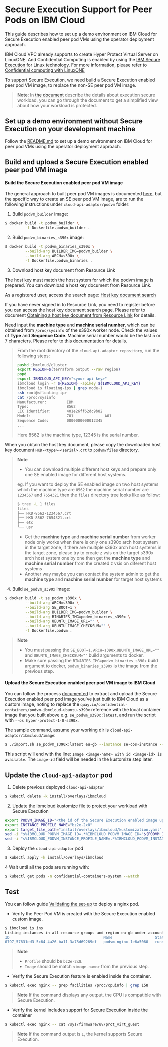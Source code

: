 # Secure Execution Support for Peer Pods on IBM Cloud
This guide describes how to set up a demo environment on IBM Cloud for Secure Execution enabled peer pod VMs using the operator deployment approach.

IBM Cloud VPC already supports to create Hyper Protect Virtual Server on LinuxONE. And Confidential Computing is enabled by using the [IBM Secure Execution](https://www.ibm.com/docs/en/linux-on-systems?topic=execution-introduction) for Linux technology. For more information, please refer to [Confidential computing with LinuxONE](https://cloud.ibm.com/docs/vpc?topic=vpc-about-se)

To support Secure Execution, we need build a Secure Execution enabled peer pod VM image, to replace the non-SE peer pod VM image.

> **Note**: In [the document](https://www.ibm.com/docs/en/linux-on-systems?topic=execution-secure-workload) describe the details about execution secure workload, you can go through the document to get a simplified view about how your workload is protected.

## Set up a demo environment without Secure Execution on your development machine

Follow the [README.md](./README.md) to set up a demo environment on IBM Cloud for peer pod VMs using the operator deployment approach.

## Build and upload a Secure Execution enabled peer pod VM image

#### Build the Secure Execution enabled peer pod VM image
The general approach to built peer pod VM images is documented [here](../podvm/README.md), but the specific way to create an SE peer pod VM image, are to run the following instructions under `cloud-api-adaptor/podvm` folder:

1. Build `podvm_builder` image:
```bash
$ docker build -t podvm_builder \
         -f Dockerfile.podvm_builder .
```

2. Build `podvm_binaries_s390x` image:
```bash
$ docker build -t podvm_binaries_s390x \
         --build-arg BUILDER_IMG=podvm_builder \
         --build-arg ARCH=s390x \
         -f Dockerfile.podvm_binaries .
```

3. Download host key document from Resource Link

The host key must match the host system for which the podvm image is prepared. You can download a host key document from Resource Link.

As a registered user, access the search page:
[Host key document search](https://www.ibm.com/servers/resourcelink/hom03010.nsf/pages/HKDSearch?OpenDocument)

If you have never signed in to Resource Link, you need to register before you can access the host key document search page. Please refer to document [Obtaining a host key document from Resource Link](https://www.ibm.com/docs/en/linux-on-systems?topic=execution-obtain-host-key-document#lxse_obtain_hkd) for details.

Need input the **machine type** and **machine serial number**, which can be obtained from `/proc/sysinfo` of the s390x worker node. Check the values of **Type** and **Sequence Code**. Machine serial number would be the last 5 or 7 characters. Please refer to [this documentation](https://www.ibm.com/docs/en/linux-on-systems?topic=tasks-find-machine-serial) for details.

> From the root directory of the `cloud-api-adaptor repository`, run the following steps:
> ```bash
> pushd ibmcloud/cluster
> export REGION=$(terraform output --raw region)
> popd
> export IBMCLOUD_API_KEY="<your api key>"
> ibmcloud login -r ${REGION} -apikey ${IBMCLOUD_API_KEY}
> ibmcloud is floating-ips | grep node-1
> ssh root@<floating ip>
> cat /proc/sysinfo
> Manufacturer:         IBM             
> Type:                 8562
> LIC Identifier:       401e26ff62dc9b82
> Model:                701              A01             
> Sequence Code:        0000000000012345
> ...
> ```
> Here 8562 is the machine type, 12345 is the serial number.

When you obtain the host key document, please copy the downloaded host key document `HKD-<type>-<serial>.crt` to `podvm/files` directory.

> **Note**
> - You can download multiple different host keys and prepare only one SE enabled image for different host systems.
>
> eg. If you want to deploy the SE enabled image on two host systems which the machine type are `8562` the machine serial number are `1234567` and `7654321` then the `files` directory tree looks like as follow:
> ```bash
> $ tree -L 1 files
> files
> ├── HKD-8562-1234567.crt
> ├── HKD-8562-7654321.crt
> ├── etc
> └── usr
> ```
> - Get the **machine type** and **machine serial number** from worker node only works when there is only one s390x arch host system in the target zone, if there are multiple s390x arch host systems in the target zone, please try to create z vsis on the target s390x arch host system one by one then get the **machine type** and **machine serial number** from the created z vsis on diferent host systems
> - Another way maybe you can contact the system admin to get the **machine type** and **machine serial number** for target host systems

4. Build `se_podvm_s390x` image:
```bash
$ docker build -t se_podvm_s390x \
         --build-arg ARCH=s390x \
         --build-arg SE_BOOT=1 \
         --build-arg BUILDER_IMG=podvm_builder \
         --build-arg BINARIES_IMG=podvm_binaries_s390x \
         --build-arg UBUNTU_IMAGE_URL="" \
         --build-arg UBUNTU_IMAGE_CHECKSUM="" \
         -f Dockerfile.podvm .
```
> **Note**
> - You must passing the `SE_BOOT=1`, `ARCH=s390x`,`UBUNTU_IMAGE_URL=""` and `UBUNTU_IMAGE_CHECKSUM=""` build arguments to docker.
> - Make sure passing the `BINARIES_IMG=podvm_binaries_s390x` build argument to docker, `podvm_binaries_s390x` is the image from the previous step.

#### Upload the Secure Execution enabled peer pod VM image to IBM Cloud
You can follow the process [documented](./IMPORT_PODVM_TO_VPC.md) to extract and upload
the Secure Execution enabled peer pod image you've just built to IBM Cloud as a custom image, noting to replace the
`quay.io/confidential-containers/podvm-ibmcloud-ubuntu-s390x` reference with the local container image that you built
above e.g. `se_podvm_s390x:latest`, and run the script with `--os hyper-protect-1-0-s390x`.

The sample command, assume your working dir is `cloud-api-adaptor/ibmcloud/image`:
```bash
$ ./import.sh se_podvm_s390x:latest eu-gb --instance se-cos-instance --bucket se-podvm-image-cos-bucket --region jp-tok --os hyper-protect-1-0-s390x
```

This script will end with the line: `Image <image-name> with id <image-id> is available`. The `image-id` field will be
needed in the kustomize step later.

## Update the `cloud-api-adaptor` pod
1. Delete previous deployed `cloud-api-adaptor`
```bash
$ kubectl delete -k install/overlays/ibmcloud
```
2. Update the ibmcloud kustomize file to protect your workload with Secure Execution
```bash
export PODVM_IMAGE_ID="<the id of the Secure Execution enabled image uploaded to IBM Cloud earlier>"
export INSTANCE_PROFILE_NAME="bz2e-2x8"
export target_file_path="install/overlays/ibmcloud/kustomization.yaml"
sed -i "s%IBMCLOUD_PODVM_IMAGE_ID=.*%IBMCLOUD_PODVM_IMAGE_ID="${PODVM_IMAGE_ID}"%" ${target_file_path}
sed -i "s%IBMCLOUD_PODVM_INSTANCE_PROFILE_NAME=.*%IBMCLOUD_PODVM_INSTANCE_PROFILE_NAME="${INSTANCE_PROFILE_NAME}"%" ${target_file_path}
```
3. Deploy the `cloud-api-adaptor` pod
```bash
$ kubectl apply -k install/overlays/ibmcloud
```
4 Wait until all the pods are running with:
```bash
$ kubectl get pods -n confidential-containers-system --watch
```

## Test

You can follow guide [Validating the set-up](./README.md#validating-the-set-up) to deploy a nginx pod.
- Verify the Peer Pod VM is created with the Secure Execution enabled custom image.
```bash
$ ibmcloud is ins
Listing instances in all resource groups and region eu-gb under account DaLi Liu's Account as user liudali@cn.ibm.com...
ID                                          Name                   Status    Reserved IP    Floating IP       Profile    Image                                VPC                     Zone      Resource group
0797_57631ed3-5c64-4a26-ba11-3a78d69269df   podvm-nginx-1e6a5060   running   10.242.64.24   -                 bz2e-2x8   se-podvm-2413ed0-dirty-s390x         pp-s390x-image-se-vpc   eu-gb-2   default
```
> **Note**
> - `Profile` should be `bz2e-2x8`.
> - `Image` should be match `<image-name>` from the previous step.
- Verify the Secure Execution feature is enabled inside the container.
```bash
$ kubectl exec nginx -- grep facilities /proc/cpuinfo | grep 158
```
> **Note** If the command displays any output, the CPU is compatible with Secure Execution.
- Verify the kernel includes support for Secure Execution inside the container
```bash
$ kubectl exec nginx -- cat /sys/firmware/uv/prot_virt_guest
```
> **Note** If the command output is `1`, the kernel supports Secure Execution.
